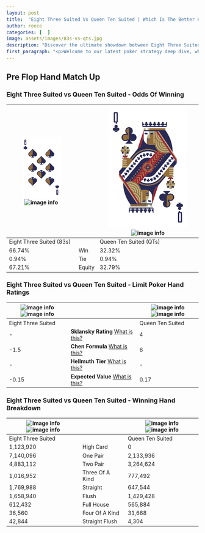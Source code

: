 ```yaml
---
layout: post
title:  "Eight Three Suited Vs Queen Ten Suited | Which Is The Better Hand In Poker? A Complete Guide"
author: reece
categories: [  ]
image: assets/images/83s-vs-qts.jpg
description: "Discover the ultimate showdown between Eight Three Suited and Queen Ten Suited in poker! Uncover the odds, strategies, and scenarios where one hand triumphs over the other. Get ready to up your poker game with this thrilling analysis."
first_paragraph: "<p>Welcome to our latest poker strategy deep dive, where we're pitting two distinct hands against each other in a high-stakes showdown: Eight Three Suited vs Queen Ten Suited.</p><p>In the dynamic world of poker, every decision counts, and knowing which hand holds the upper hand is key to your success at the table.</p><p>In this article, we'll dissect these two hands, explore the scenarios where one dominates the other, and equip you with the knowledge to make strategic choices that can tip the odds in your favor.</p><p>Get ready to unravel the intriguing dynamics of these poker hands and elevate your game to new heights.</p>"
---
```




[comment]: # (sp0)

## Pre Flop Hand Match Up

<div class="table hand-ratings" markdown="1"> 



### Eight Three Suited vs Queen Ten Suited - Odds Of Winning


    
| ![image info](assets/images/hand1/8.png) ![image info](assets/images/hand1/3s.png) |  | ![image info](assets/images/hand2/Q.png) ![image info](assets/images/hand2/Ts.png) |
| -------- | -------- | -------- |
| Eight Three Suited (83s) |  | Queen Ten Suited (QTs) |
| 66.74% | Win | 32.32% |
| 0.94% | Tie | 0.94% |
| 67.21% | Equity | 32.79% |




[comment]: # (sp1)



### Eight Three Suited vs Queen Ten Suited - Limit Poker Hand Ratings


    
| ![image info](https://www.riverpairs.com/assets/images/hand1/8.png) ![image info](https://www.riverpairs.com/assets/images/hand1/3s.png) |  | ![image info](https://www.riverpairs.com/assets/images/hand2/Q.png) ![image info](https://www.riverpairs.com/assets/images/hand2/Ts.png) |
| -------- | -------- | -------- |
| Eight Three Suited |  | Queen Ten Suited |
| - | **Sklansky Rating** [What is this?](/sklansky-rating-explained) | 4 |
| -1.5 | **Chen Formula** [What is this?](/chen-formula-explained) | 6 |
| - | **Hellmuth Tier** [What is this?](/Hellmuth-tier-explained) | - |
| -0.15 | **Expected Value** [What is this?](/expected-value-explained) | 0.17 |




[comment]: # (sp2)



### Eight Three Suited vs Queen Ten Suited - Winning Hand Breakdown


    
| ![image info](https://www.riverpairs.com/assets/images/hand1/8.png) ![image info](https://www.riverpairs.com/assets/images/hand1/3s.png) |  | ![image info](https://www.riverpairs.com/assets/images/hand2/Q.png) ![image info](https://www.riverpairs.com/assets/images/hand2/Ts.png) |
| -------- | -------- | -------- |
| Eight Three Suited |  | Queen Ten Suited |
| 1,123,920 | High Card | 0 |
| 7,140,096 | One Pair | 2,133,936 |
| 4,883,112 | Two Pair | 3,264,624 |
| 1,016,952 | Three Of A Kind | 777,492 |
| 1,769,988 | Straight | 647,544 |
| 1,658,940 | Flush | 1,429,428 |
| 612,432 | Full House | 565,884 |
| 36,560 | Four Of A Kind | 31,668 |
| 42,844 | Straight Flush | 4,304 |




[comment]: # (sp3)



</div>

[comment]: # (sp4)



[comment]: # (sp5)

